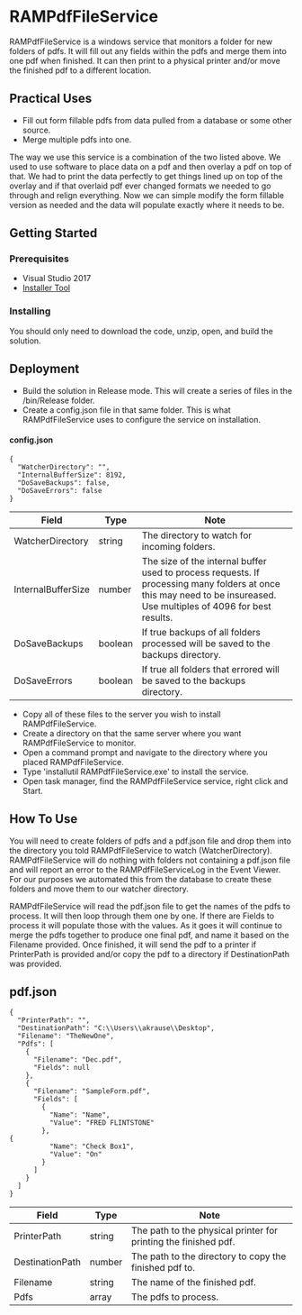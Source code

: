 # RAMPdfFileService
RAMPdfFileService is a windows service that monitors a folder for new folders of pdfs.  It will fill out any fields within the pdfs and merge them into one pdf when finished.  It can then print to a physical printer and/or move the finished pdf to a different location.
## Practical Uses
* Fill out form fillable pdfs from data pulled from a database or some other source.
* Merge multiple pdfs into one.

The way we use this service is a combination of the two listed above.  We used to use software to place data on a pdf and then overlay a pdf on top of that.  We had to print the data perfectly to get things lined up on top of the overlay and if that overlaid pdf ever changed formats we needed to go through and relign everything.  Now we can simple modify the form fillable version as needed and the data will populate exactly where it needs to be.
## Getting Started
### Prerequisites
* Visual Studio 2017
* [Installer Tool](https://docs.microsoft.com/en-us/dotnet/framework/tools/installutil-exe-installer-tool)
### Installing
You should only need to download the code, unzip, open, and build the solution.
## Deployment
* Build the solution in Release mode.  This will create a series of files in the /bin/Release folder.
* Create a config.json file in that same folder.  This is what RAMPdfFileService uses to configure the service on installation.
#### config.json
```
{
  "WatcherDirectory": "",
  "InternalBufferSize": 8192, 
  "DoSaveBackups": false,
  "DoSaveErrors": false
}
```
Field | Type | Note
------|------|------
WatcherDirectory|string|The directory to watch for incoming folders.
InternalBufferSize|number|The size of the internal buffer used to process requests.  If processing many folders at once this may need to be insureased.  Use multiples of 4096 for best results.
DoSaveBackups|boolean|If true backups of all folders processed will be saved to the backups directory.
DoSaveErrors|boolean|If true all folders that errored will be saved to the backups directory.

* Copy all of these files to the server you wish to install RAMPdfFileService.
* Create a directory on that the same server where you want RAMPdfFileService to monitor.
* Open a command prompt and navigate to the directory where you placed RAMPdfFileService.
* Type 'installutil RAMPdfFileService.exe' to install the service.
* Open task manager, find the RAMPdfFileService service, right click and Start.
## How To Use
You will need to create folders of pdfs and a pdf.json file and drop them into the directory you told RAMPdfFileService to watch (WatcherDirectory).  RAMPdfFileService will do nothing with folders not containing a pdf.json file and will report an error to the RAMPdfFileServiceLog in the Event Viewer.  For our purposes we automated this from the database to create these folders and move them to our watcher directory.

RAMPdfFileService will read the pdf.json file to get the names of the pdfs to process.  It will then loop through them one by one.  If there are Fields to process it will populate those with the values.  As it goes it will continue to merge the pdfs together to produce one final pdf, and name it based on the Filename provided.  Once finished, it will send the pdf to a printer if PrinterPath is provided and/or copy the pdf to a directory if DestinationPath was provided.
## pdf.json
```
{
  "PrinterPath": "",
  "DestinationPath": "C:\\Users\\akrause\\Desktop",
  "Filename": "TheNewOne",
  "Pdfs": [
    {
      "Filename": "Dec.pdf",
      "Fields": null
    },
    {
      "Filename": "SampleForm.pdf",
      "Fields": [
        {
          "Name": "Name",
          "Value": "FRED FLINTSTONE"
        },
{
          "Name": "Check Box1",
          "Value": "On"
        }
      ]
    }
  ]
}
```
Field | Type | Note
------|------|------
PrinterPath|string|The path to the physical printer for printing the finished pdf.
DestinationPath|number|The path to the directory to copy the finished pdf to.
Filename|string|The name of the finished pdf.
Pdfs|array|The pdfs to process.
